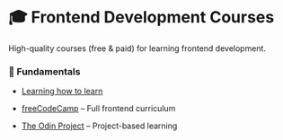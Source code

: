 # 🎓 Frontend Development Courses

High-quality courses (free & paid) for learning frontend development.

### **📖 Fundamentals**

- [Learning how to learn](https://www.coursera.org/learn/learning-how-to-learn/home/welcome)

- [freeCodeCamp](https://www.freecodecamp.org/) – Full frontend curriculum
- [The Odin Project](https://www.theodinproject.com/) – Project-based learning
